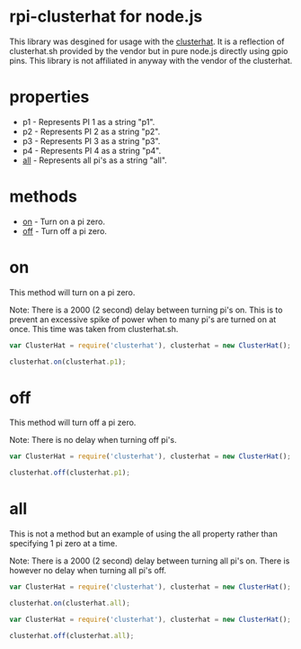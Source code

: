 # rpi-clusterhat for node.js

This library was desgined for usage with the [clusterhat](https://clusterhat.com/). It is a reflection of clusterhat.sh provided by the vendor but in pure node.js directly using gpio pins. This library is not affiliated in anyway with the vendor of the clusterhat.

# properties
* p1 - Represents PI 1 as a string "p1".
* p2 - Represents PI 2 as a string "p2".
* p3 - Represents PI 3 as a string "p3".
* p4 - Represents PI 4 as a string "p4".
* [all](#all) - Represents all pi's as a string "all".

# methods
* [on](#on) - Turn on a pi zero.
* [off](#off) - Turn off a pi zero.

<a name="on"></a>
# on
This method will turn on a pi zero.

Note: There is a 2000 (2 second) delay between turning pi's on. This is to prevent an excessive spike of power when to many pi's are turned on at once. This time was taken from clusterhat.sh.

```javascript
var ClusterHat = require('clusterhat'), clusterhat = new ClusterHat();

clusterhat.on(clusterhat.p1);
```

<a name="off"></a>
# off
This method will turn off a pi zero.

Note: There is no delay when turning off pi's.

```javascript
var ClusterHat = require('clusterhat'), clusterhat = new ClusterHat();

clusterhat.off(clusterhat.p1);
```

<a name="all"></a>
# all
This is not a method but an example of using the all property rather than specifying 1 pi zero at a time.

Note: There is a 2000 (2 second) delay between turning all pi's on. There is however no delay when turning all pi's off.

```javascript
var ClusterHat = require('clusterhat'), clusterhat = new ClusterHat();

clusterhat.on(clusterhat.all);
```

```javascript
var ClusterHat = require('clusterhat'), clusterhat = new ClusterHat();

clusterhat.off(clusterhat.all);
```
